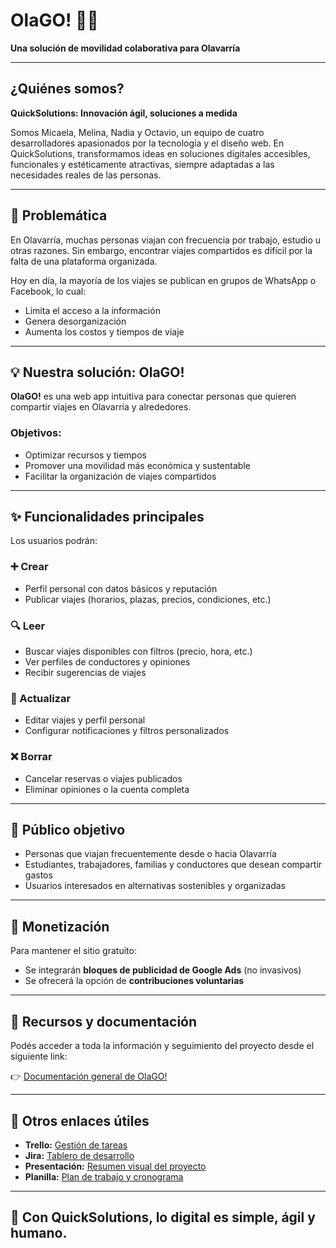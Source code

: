 
# OlaGO! 🚗🌱

**Una solución de movilidad colaborativa para Olavarría**

---

## ¿Quiénes somos?

**QuickSolutions: Innovación ágil, soluciones a medida**

Somos Micaela, Melina, Nadia y Octavio, un equipo de cuatro desarrolladores apasionados por la tecnología y el diseño web. En QuickSolutions, transformamos ideas en soluciones digitales accesibles, funcionales y estéticamente atractivas, siempre adaptadas a las necesidades reales de las personas.

---

## 🧩 Problemática

En Olavarría, muchas personas viajan con frecuencia por trabajo, estudio u otras razones. Sin embargo, encontrar viajes compartidos es difícil por la falta de una plataforma organizada.

Hoy en día, la mayoría de los viajes se publican en grupos de WhatsApp o Facebook, lo cual:
- Limita el acceso a la información
- Genera desorganización
- Aumenta los costos y tiempos de viaje

---

## 💡 Nuestra solución: OlaGO!

**OlaGO!** es una web app intuitiva para conectar personas que quieren compartir viajes en Olavarría y alrededores.

### Objetivos:
- Optimizar recursos y tiempos
- Promover una movilidad más económica y sustentable
- Facilitar la organización de viajes compartidos

---

## ✨ Funcionalidades principales

Los usuarios podrán:

### ➕ Crear
- Perfil personal con datos básicos y reputación
- Publicar viajes (horarios, plazas, precios, condiciones, etc.)

### 🔍 Leer
- Buscar viajes disponibles con filtros (precio, hora, etc.)
- Ver perfiles de conductores y opiniones
- Recibir sugerencias de viajes

### 🔁 Actualizar
- Editar viajes y perfil personal
- Configurar notificaciones y filtros personalizados

### ❌ Borrar
- Cancelar reservas o viajes publicados
- Eliminar opiniones o la cuenta completa

---

## 🎯 Público objetivo

- Personas que viajan frecuentemente desde o hacia Olavarría
- Estudiantes, trabajadores, familias y conductores que desean compartir gastos
- Usuarios interesados en alternativas sostenibles y organizadas

---

## 💸 Monetización

Para mantener el sitio gratuito:
- Se integrarán **bloques de publicidad de Google Ads** (no invasivos)
- Se ofrecerá la opción de **contribuciones voluntarias**

---

## 📎 Recursos y documentación

Podés acceder a toda la información y seguimiento del proyecto desde el siguiente link:

👉 [Documentación general de OlaGO!](https://docs.google.com/document/d/1fcmvoS-mVMgiaseMwDDApmG7yqNSlUNX8aUgtTJT93Q/edit?tab=t.0)

---

## 📁 Otros enlaces útiles

- **Trello:** [Gestión de tareas](https://trello.com/b/IGor5Slk/itegrador-fip)  
- **Jira:** [Tablero de desarrollo](https://olago.atlassian.net/jira/software/projects/OLAGO/boards/2)  
- **Presentación:** [Resumen visual del proyecto](https://docs.google.com/presentation/d/10T6rnri7h2ENdRaWaaLQk88URqNFwMsk/edit#slide=id.g341fe2678a1_0_47)  
- **Planilla:** [Plan de trabajo y cronograma](https://docs.google.com/spreadsheets/d/1vk_FE1fCL0Y_JTdr20FgdD9wB8lkP4XP3_N28-Cg61U/edit?gid=0#gid=0)

---

## 🚀 Con QuickSolutions, lo digital es simple, ágil y humano.
